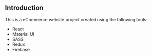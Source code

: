 ## Introduction

This is a eCommerce website project created using the following tools:

- React
- Material UI
- SASS
- Redux
- Firebase
